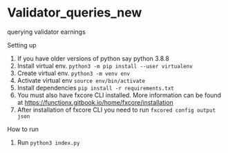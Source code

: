 # Validator_queries_new
querying validator earnings

Setting up
1. If you have older versions of python say python 3.8.8
2. Install virtual env. `python3 -m pip install --user virtualenv`
3. Create virtual env. `python3 -m venv env`
4. Activate virtual env `source env/bin/activate`
5. Install dependencies `pip install -r requirements.txt`
6. You must also have fxcore CLI installed. More information can be found at https://functionx.gitbook.io/home/fxcore/installation
7. After installation of fxcore CLI you need to run `fxcored config output json`


How to run
1. Run `python3 index.py`
